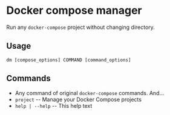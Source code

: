 # Docker compose manager
Run any `docker-compose` project without changing directory.

## Usage
`dm [compose_options] COMMAND [command_options]`

## Commands
- Any command of original `docker-compose` commands. And...
- `project` -- Manage your Docker Compose projects
- `help | --help` -- This help text
